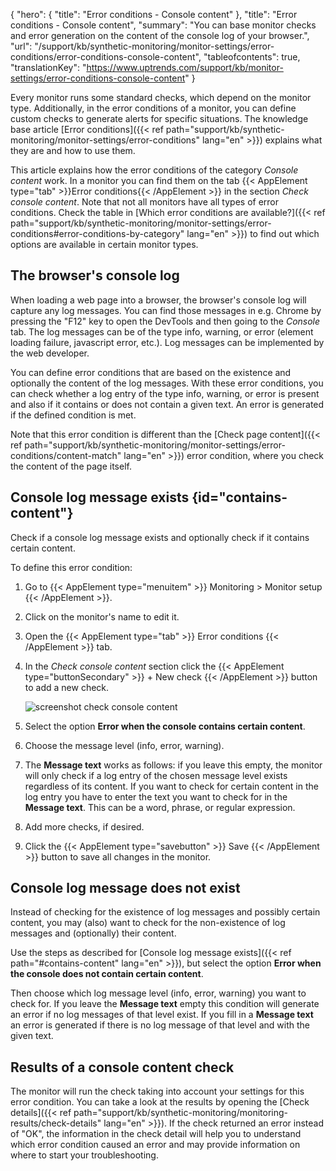 {
  "hero": {
    "title": "Error conditions - Console content"
  },
  "title": "Error conditions - Console content",
  "summary": "You can base monitor checks and error generation on the content of the console log of your browser.",
  "url": "/support/kb/synthetic-monitoring/monitor-settings/error-conditions/error-conditions-console-content",
  "tableofcontents": true,
  "translationKey": "https://www.uptrends.com/support/kb/monitor-settings/error-conditions-console-content"
}

Every monitor runs some standard checks, which depend on the monitor type. Additionally, in the error conditions of a monitor, you can define custom checks to generate alerts for specific situations. The knowledge base article [Error conditions]({{< ref path="support/kb/synthetic-monitoring/monitor-settings/error-conditions" lang="en" >}}) explains what they are and how to use them.

This article explains how the error conditions of the category *Console content* work. In a monitor you can find them on the tab {{< AppElement type="tab" >}}Error conditions{{< /AppElement >}} in the section *Check console content*. Note that not all monitors have all types of error conditions. Check the table in [Which error conditions are available?]({{< ref path="support/kb/synthetic-monitoring/monitor-settings/error-conditions#error-conditions-by-category" lang="en" >}}) to find out which options are available in certain monitor types.

## The browser's console log 

When loading a web page into a browser, the browser's console log will capture any log messages. You can find those messages in e.g. Chrome by pressing the "F12" key to open the DevTools and then going to the *Console* tab. The log messages can be of the type info, warning, or error (element loading failure, javascript error, etc.). Log messages can be implemented by the web developer. 

You can define error conditions that are based on the existence and optionally the content of the log messages. With these error conditions, you can check whether a log entry of the type info, warning, or error is present and also if it contains or does not contain a given text. An error is generated if the defined condition is met. 

Note that this error condition is different than the [Check page content]({{< ref path="support/kb/synthetic-monitoring/monitor-settings/error-conditions/content-match" lang="en" >}}) error condition, where you check the content of the page itself.

## Console log message exists {id="contains-content"}

Check if a console log message exists and optionally check if it contains certain content.

To define this error condition:

1. Go to {{< AppElement type="menuitem" >}} Monitoring > Monitor setup {{< /AppElement >}}.
2. Click on the monitor's name to edit it.
3. Open the {{< AppElement type="tab" >}} Error conditions {{< /AppElement >}} tab.
4. In the *Check console content* section click the {{< AppElement type="buttonSecondary" >}} \+ New check {{< /AppElement >}} button to add a new check.

    ![screenshot check console content](/img/content/scr_errorconditions-console-content.min.png)

5. Select the option **Error when the console contains certain content**.  
6. Choose the message level (info, error, warning). 
7. The **Message text** works as follows: if you leave this empty, the monitor will only check if a log entry of the chosen message level exists regardless of its content. If you want to check for certain content in the log entry you have to enter the text you want to check for in the **Message text**. This can be a word, phrase, or regular expression. 
8. Add more checks, if desired.
9. Click the {{< AppElement type="savebutton" >}} Save {{< /AppElement >}} button to save all changes in the monitor. 

## Console log message does not exist

Instead of checking for the existence of log messages and possibly certain content, you may (also) want to check for the non-existence of log messages and (optionally) their content.

Use the steps as described for [Console log message exists]({{< ref path="#contains-content" lang="en" >}}), but select the option **Error when the console does not contain certain content**. 

Then choose which log message level (info, error, warning) you want to check for. If you leave the **Message text** empty this condition will generate an error if no log messages of that level exist. If you fill in a **Message text** an error is generated if there is no log message of that level and with the given text.

## Results of a console content check

The monitor will run the check taking into account your settings for this error condition. You can take a look at the results by opening the [Check details]({{< ref path="support/kb/synthetic-monitoring/monitoring-results/check-details" lang="en" >}}). If the check returned an error instead of "OK", the information in the check detail will help you to understand which error condition caused an error and may provide information on where to start your troubleshooting.

